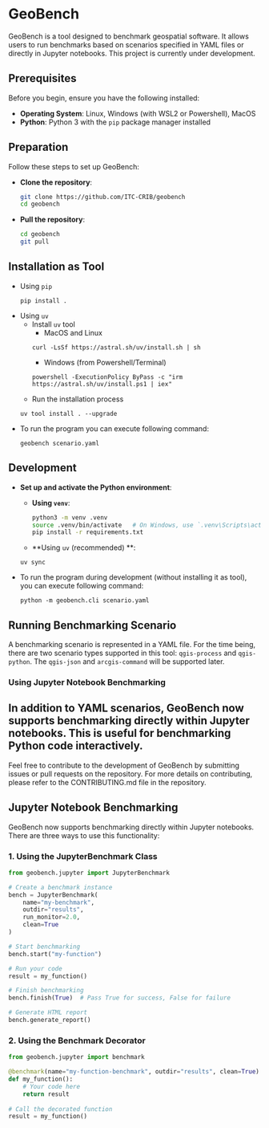 # GeoBench

GeoBench is a tool designed to benchmark geospatial software. It allows users to run benchmarks based on scenarios specified in YAML files or directly in Jupyter notebooks. This project is currently under development.

## Prerequisites

Before you begin, ensure you have the following installed:

- **Operating System**: Linux, Windows (with WSL2 or Powershell), MacOS
- **Python**: Python 3 with the `pip` package manager installed

## Preparation

Follow these steps to set up GeoBench:

- **Clone the repository**:
   ```bash
   git clone https://github.com/ITC-CRIB/geobench
   cd geobench
   ```

- **Pull the repository**:
   ```bash
   cd geobench
   git pull
   ```

## Installation as Tool
- Using `pip`
  ```
  pip install .
  ```
- Using `uv`
	- Install `uv` tool
		- MacOS and Linux
		```
		curl -LsSf https://astral.sh/uv/install.sh | sh
		```
		- Windows (from Powershell/Terminal)
		```
		powershell -ExecutionPolicy ByPass -c "irm https://astral.sh/uv/install.ps1 | iex"
		```
	- Run the installation process
	```
	uv tool install . --upgrade
	```
- To run the program you can execute following command:
	```
	geobench scenario.yaml
	```
## Development
- **Set up and activate the Python environment**:
   - **Using `venv`**:
     ```bash
     python3 -m venv .venv
     source .venv/bin/activate   # On Windows, use `.venv\Scripts\activate`
	 pip install -r requirements.txt
     ```
   
    - **Using `uv` (recommended) **:
	```
	uv sync
	```

- To run the program during development (without installing it as tool), you can execute following command:
	```
	python -m geobench.cli scenario.yaml
	```

## Running Benchmarking Scenario
A benchmarking scenario is represented in a YAML file. For the time being, there are two scenario types supported in this tool: `qgis-process` and `qgis-python`. The `qgis-json` and `arcgis-command` will be supported later.

### Using Jupyter Notebook Benchmarking
In addition to YAML scenarios, GeoBench now supports benchmarking directly within Jupyter notebooks. This is useful for benchmarking Python code interactively.
---

Feel free to contribute to the development of GeoBench by submitting issues or pull requests on the repository. For more details on contributing, please refer to the CONTRIBUTING.md file in the repository.

## Jupyter Notebook Benchmarking

GeoBench now supports benchmarking directly within Jupyter notebooks. There are three ways to use this functionality:

### 1. Using the JupyterBenchmark Class

```python
from geobench.jupyter import JupyterBenchmark

# Create a benchmark instance
bench = JupyterBenchmark(
    name="my-benchmark",
    outdir="results",
    run_monitor=2.0,
    clean=True
)

# Start benchmarking
bench.start("my-function")

# Run your code
result = my_function()

# Finish benchmarking
bench.finish(True)  # Pass True for success, False for failure

# Generate HTML report
bench.generate_report()
```

### 2. Using the Benchmark Decorator

```python
from geobench.jupyter import benchmark

@benchmark(name="my-function-benchmark", outdir="results", clean=True)
def my_function():
    # Your code here
    return result
    
# Call the decorated function
result = my_function()
```